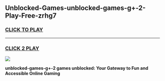 
## Unblocked-Games-unblocked-games-g+-2-Play-Free-zrhg7
<h3>
<a href="https://premium76.site?title=unblocked-games-g+-2&ref=24M">CLICK TO PLAY</a></h3>
<hr>

<h3>
<a href="https://premium76.site?title=unblocked-games-g+-2&ref=24M">CLICK 2 PLAY</a>
  
</h3>

<a href="https://premium76.site?title=unblocked-games-g+-2&ref=24M"><img src="https://clearcache.store/games.png"></a>


**unblocked-games-g+-2 games unblocked: Your Gateway to Fun and Accessible Online Gaming**
